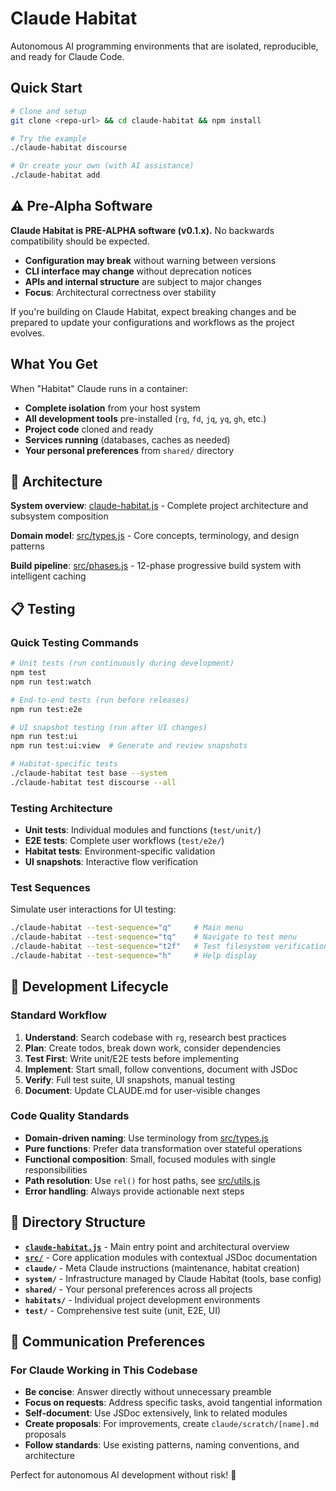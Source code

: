 # Claude Habitat

Autonomous AI programming environments that are isolated, reproducible, and ready for Claude Code.

## Quick Start

```bash
# Clone and setup
git clone <repo-url> && cd claude-habitat && npm install

# Try the example
./claude-habitat discourse

# Or create your own (with AI assistance)
./claude-habitat add
```

## ⚠️ Pre-Alpha Software

**Claude Habitat is PRE-ALPHA software (v0.1.x).** No backwards compatibility should be expected.

- **Configuration may break** without warning between versions
- **CLI interface may change** without deprecation notices  
- **APIs and internal structure** are subject to major changes
- **Focus**: Architectural correctness over stability

If you're building on Claude Habitat, expect breaking changes and be prepared to update your configurations and workflows as the project evolves.

## What You Get

When "Habitat" Claude runs in a container:
- **Complete isolation** from your host system
- **All development tools** pre-installed (`rg`, `fd`, `jq`, `yq`, `gh`, etc.)
- **Project code** cloned and ready
- **Services running** (databases, caches as needed)
- **Your personal preferences** from `shared/` directory

## 🎯 Architecture

**System overview**: [claude-habitat.js](claude-habitat.js) - Complete project architecture and subsystem composition

**Domain model**: [src/types.js](src/types.js) - Core concepts, terminology, and design patterns

**Build pipeline**: [src/phases.js](src/phases.js) - 12-phase progressive build system with intelligent caching

## 📋 Testing

### Quick Testing Commands
```bash
# Unit tests (run continuously during development)
npm test
npm run test:watch

# End-to-end tests (run before releases)
npm run test:e2e

# UI snapshot testing (run after UI changes)
npm run test:ui
npm run test:ui:view  # Generate and review snapshots

# Habitat-specific tests
./claude-habitat test base --system
./claude-habitat test discourse --all
```

### Testing Architecture
- **Unit tests**: Individual modules and functions (`test/unit/`)
- **E2E tests**: Complete user workflows (`test/e2e/`)
- **Habitat tests**: Environment-specific validation
- **UI snapshots**: Interactive flow verification

### Test Sequences
Simulate user interactions for UI testing:
```bash
./claude-habitat --test-sequence="q"     # Main menu
./claude-habitat --test-sequence="tq"    # Navigate to test menu
./claude-habitat --test-sequence="t2f"   # Test filesystem verification
./claude-habitat --test-sequence="h"     # Help display
```

## 🔧 Development Lifecycle

### Standard Workflow
1. **Understand**: Search codebase with `rg`, research best practices
2. **Plan**: Create todos, break down work, consider dependencies
3. **Test First**: Write unit/E2E tests before implementing
4. **Implement**: Start small, follow conventions, document with JSDoc
5. **Verify**: Full test suite, UI snapshots, manual testing
6. **Document**: Update CLAUDE.md for user-visible changes

### Code Quality Standards
- **Domain-driven naming**: Use terminology from [src/types.js](src/types.js)
- **Pure functions**: Prefer data transformation over stateful operations
- **Functional composition**: Small, focused modules with single responsibilities
- **Path resolution**: Use `rel()` for host paths, see [src/utils.js](src/utils.js)
- **Error handling**: Always provide actionable next steps

## 📁 Directory Structure

- **[`claude-habitat.js`](claude-habitat.js)** - Main entry point and architectural overview
- **[`src/`](src/)** - Core application modules with contextual JSDoc documentation
- **`claude/`** - Meta Claude instructions (maintenance, habitat creation)
- **`system/`** - Infrastructure managed by Claude Habitat (tools, base config)
- **`shared/`** - Your personal preferences across all projects
- **`habitats/`** - Individual project development environments
- **`test/`** - Comprehensive test suite (unit, E2E, UI)

## 🚀 Communication Preferences

### For Claude Working in This Codebase
- **Be concise**: Answer directly without unnecessary preamble
- **Focus on requests**: Address specific tasks, avoid tangential information
- **Self-document**: Use JSDoc extensively, link to related modules
- **Create proposals**: For improvements, create `claude/scratch/[name].md` proposals
- **Follow standards**: Use existing patterns, naming conventions, and architecture

Perfect for autonomous AI development without risk! 🤖
